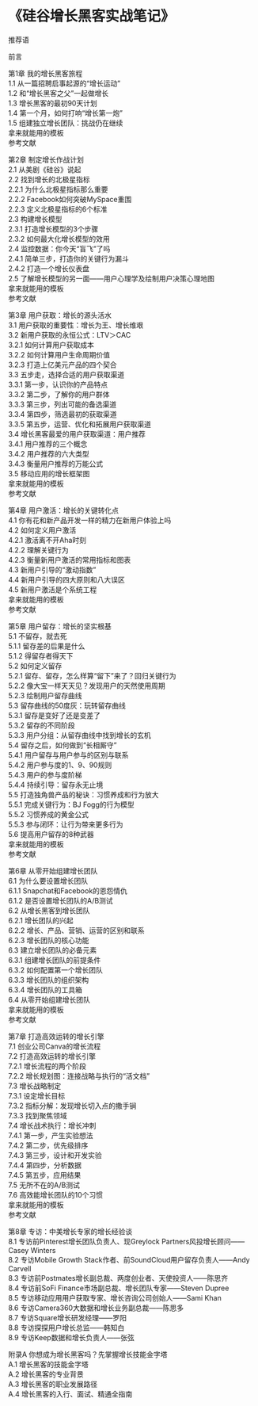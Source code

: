 # 《硅谷增长黑客实战笔记》    
    
推荐语  
  
前言  
  
第1章 我的增长黑客旅程  
1.1 从一篇招聘启事起源的“增长运动”  
1.2 和“增长黑客之父”一起做增长  
1.3 增长黑客的最初90天计划  
1.4 第一个月，如何打响“增长第一炮”  
1.5 组建独立增长团队：挑战仍在继续  
拿来就能用的模板  
参考文献  
  
第2章 制定增长作战计划  
2.1 从美剧《硅谷》说起  
2.2 找到增长的北极星指标  
2.2.1 为什么北极星指标那么重要  
2.2.2 Facebook如何突破MySpace重围  
2.2.3 定义北极星指标的6个标准  
2.3 构建增长模型  
2.3.1 打造增长模型的3个步骤  
2.3.2 如何最大化增长模型的效用  
2.4 监控数据：你今天“盲飞”了吗  
2.4.1 简单三步，打造你的关键行为漏斗  
2.4.2 打造一个增长仪表盘  
2.5 了解增长模型的另一面——用户心理学及绘制用户决策心理地图  
拿来就能用的模板  
参考文献  
  
第3章 用户获取：增长的源头活水  
3.1 用户获取的重要性：增长为王、增长维艰  
3.2 新用户获取的永恒公式：LTV＞CAC  
3.2.1 如何计算用户获取成本  
3.2.2 如何计算用户生命周期价值  
3.2.3 打造上亿美元产品的四个契合  
3.3 五步走，选择合适的用户获取渠道  
3.3.1 第一步，认识你的产品特点  
3.3.2 第二步，了解你的用户群体  
3.3.3 第三步，列出可能的备选渠道  
3.3.4 第四步，筛选最初的获取渠道  
3.3.5 第五步，运营、优化和拓展用户获取渠道  
3.4 增长黑客最爱的用户获取渠道：用户推荐  
3.4.1 用户推荐的三个概念  
3.4.2 用户推荐的六大类型  
3.4.3 衡量用户推荐的万能公式  
3.5 移动应用的增长框架图  
拿来就能用的模板  
参考文献  
  
第4章 用户激活：增长的关键转化点  
4.1 你有花和新产品开发一样的精力在新用户体验上吗  
4.2 如何定义用户激活  
4.2.1 激活离不开Aha时刻  
4.2.2 理解关键行为  
4.2.3 衡量新用户激活的常用指标和图表  
4.3 新用户引导的“激动指数”  
4.4 新用户引导的四大原则和八大误区  
4.5 新用户激活是个系统工程  
拿来就能用的模板  
参考文献  
  
第5章 用户留存：增长的坚实根基  
5.1 不留存，就去死  
5.1.1 留存差的后果是什么  
5.1.2 得留存者得天下  
5.2 如何定义留存  
5.2.1 留存、留存，怎么样算“留下”来了？回归关键行为  
5.2.2 像大宝一样天天见？发现用户的天然使用周期  
5.2.3 绘制用户留存曲线  
5.3 留存曲线的50度灰：玩转留存曲线  
5.3.1 留存是变好了还是变差了  
5.3.2 留存的不同阶段  
5.3.3 用户分组：从留存曲线中找到增长的玄机  
5.4 留存之后，如何做到“长相厮守”  
5.4.1 用户留存与用户参与的区别与联系  
5.4.2 用户参与度的1、9、90规则  
5.4.3 用户的参与度阶梯  
5.4.4 持续引导：留存永无止境  
5.5 打造独角兽产品的秘诀：习惯养成和行为放大  
5.5.1 完成关键行为：BJ Fogg的行为模型  
5.5.2 习惯养成的黄金公式  
5.5.3 参与闭环：让行为带来更多行为  
5.6 提高用户留存的8种武器  
拿来就能用的模板  
参考文献  
  
第6章 从零开始组建增长团队  
6.1 为什么要设置增长团队  
6.1.1 Snapchat和Facebook的恩怨情仇  
6.1.2 是否设置增长团队的A/B测试  
6.2 从增长黑客到增长团队  
6.2.1 增长团队的兴起  
6.2.2 增长、产品、营销、运营的区别和联系  
6.2.3 增长团队的核心功能  
6.3 建立增长团队的必备元素  
6.3.1 组建增长团队的前提条件  
6.3.2 如何配置第一个增长团队  
6.3.3 增长团队的组织架构  
6.3.4 增长团队的工具箱  
6.4 从零开始组建增长团队  
拿来就能用的模板  
参考文献  
  
第7章 打造高效运转的增长引擎  
7.1 创业公司Canva的增长流程  
7.2 打造高效运转的增长引擎  
7.2.1 增长流程的两个阶段  
7.2.2 增长规划图：连接战略与执行的“活文档”  
7.3 增长战略制定  
7.3.1 设定增长目标  
7.3.2 指标分解：发现增长切入点的撒手锏  
7.3.3 找到聚焦领域  
7.4 增长战术执行：增长冲刺  
7.4.1 第一步，产生实验想法  
7.4.2 第二步，优先级排序  
7.4.3 第三步，设计和开发实验  
7.4.4 第四步，分析数据  
7.4.5 第五步，应用结果  
7.5 无所不在的A/B测试  
7.6 高效能增长团队的10个习惯  
拿来就能用的模板  
参考文献  
  
第8章 专访：中美增长专家的增长经验谈  
8.1 专访前Pinterest增长团队负责人、现Greylock Partners风投增长顾问——Casey Winters  
8.2 专访Mobile Growth Stack作者、前SoundCloud用户留存负责人——Andy Carvell  
8.3 专访前Postmates增长副总裁、两度创业者、天使投资人——陈思齐  
8.4 专访前SoFi Finance市场副总裁、增长团队专家——Steven Dupree  
8.5 专访移动应用用户获取专家、增长咨询公司创始人——Sami Khan  
8.6 专访Camera360大数据和增长业务副总裁——陈思多  
8.7 专访Square增长研发经理——罗阳  
8.8 专访探探用户增长总监——韩知白  
8.9 专访Keep数据和增长负责人——张弦  
  
附录A 你想成为增长黑客吗？先掌握增长技能金字塔  
A.1 增长黑客的技能金字塔  
A.2 增长黑客的专业背景  
A.3 增长黑客的职业发展路径  
A.4 增长黑客的入行、面试、精通全指南  